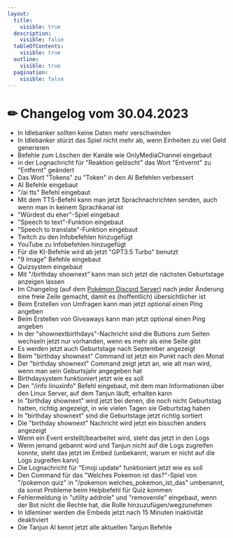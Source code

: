 ```yaml
---
layout:
  title:
    visible: true
  description:
    visible: false
  tableOfContents:
    visible: true
  outline:
    visible: true
  pagination:
    visible: false
---
```


# ✏ Changelog vom 30.04.2023



* In Idlebanker sollten keine Daten mehr verschwinden
* In Idlebanker stürzt das Spiel nicht mehr ab, wenn Einheiten zu viel Geld generieren
* Befehle zum Löschen der Kanäle wie OnlyMediaChannel eingebaut
* in der Lognachricht für "Reaktion gelöscht" das Wort "Entvernt" zu "Entfernt" geändert
* Das Wort "Tokens" zu "Token" in den AI Befehlen verbessert
* AI Befehle eingebaut
* "/ai tts" Befehl eingebaut
* Mit dem TTS-Befehl kann man jetzt Sprachnachrichten senden, auch wenn man in keinem Sprachkanal ist
* "Würdest du eher"-Spiel eingebaut
* "Speech to text"-Funktion eingebaut
* "Speech to translate"-Funktion eingebaut
* Twitch zu den Infobefehlen hinzugefügt
* YouTube zu Infobefehlen hinzugefügt
* Für die KI-Befehle wird ab jetzt "GPT3.5 Turbo" benutzt
* "9 Image" Befehle eingebaut
* Quizsystem eingebaut
* Mit "/birthday shownext" kann man sich jetzt die nächsten Geburtstage anzeigen lassen
* Im Changelog (auf dem [Pokémon Discord Server](https://r.arion2000.xyz/discord/pokemon/invite/vanity)) nach jeder Änderung eine freie Zeile gemacht, damit es (hoffentlich) übersichtlicher ist
* Beim Erstellen von Umfragen kann man jetzt optional einen Ping angeben
* Beim Erstellen von Giveaways kann man jetzt optional einen Ping angeben
* In der "shownextbirthdays"-Nachricht sind die Buttons zum Seiten wechseln jetzt nur vorhanden, wenn es mehr als eine Seite gibt
* Es werden jetzt auch Geburtstage nach September angezeigt
* Beim "birthday shownext" Command ist jetzt ein Punkt nach den Monat
* Der "birthday shownext" Command zeigt jetzt an, wie alt man wird, wenn man sein Geburtsjahr angegeben hat
* Birthdaysystem funktioniert jetzt wie es soll
* Den "/info linuxinfo" Befehl eingebaut, mit dem man Informationen über den Linux Server, auf dem Tanjun läuft, erhalten kann
* In "birthday shownext" wird jetzt bei denen, die noch nicht Geburtstag hatten, richtig angezeigt, in wie vielen Tagen sie Geburtstag haben
* In "birthday shownext" sind die Geburtstage jetzt richtig sortiert
* Die "birthday shownext" Nachricht wird jetzt ein bisschen anders angezeigt
* Wenn ein Event erstellt/bearbeitet wird, steht das jetzt in den Logs
* Wenn jemand gebannt wird und Tanjun nicht auf die Logs zugreifen konnte, steht das jetzt im Embed (unbekannt, warum er nicht auf die Logs zugreifen kann)
* Die Lognachricht für "Emoji update" funktioniert jetzt wie es soll
* Den Command für das "Welches Pokemon ist das?"-Spiel von "/pokemon quiz" in "/pokemon welches\_pokemon\_ist\_das" umbenannt, da sonst Probleme beim Helpbefehl für Quiz kommen
* Fehlermeldung in "utility addrole" und "removerole" eingebaut, wenn der Bot nicht die Rechte hat, die Rolle hinzuzufügen/wegzunehmen
* In Idleminer werden die Embeds jetzt nach 15 Minuten inaktivität deaktiviert
* Die Tanjun AI kennt jetzt alle aktuellen Tanjun Befehle
